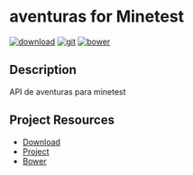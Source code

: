 # aventuras for Minetest

[![download](https://img.shields.io/github/tag/BrunoMine/aventuras.svg?style=flat-square&label=release)](https://github.com/BrunoMine/aventuras/archive/master.zip)
[![git](https://img.shields.io/badge/git-project-green.svg?style=flat-square)](https://github.com/BrunoMine/aventuras)
[![bower](https://img.shields.io/badge/bower-mod-green.svg?style=flat-square)](https://minetest-bower.herokuapp.com/mods/aventuras)


## Description

API de aventuras para minetest


## Project Resources

* [Download](https://github.com/BrunoMine/aventuras/archive/master.zip)
* [Project](https://github.com/BrunoMine/aventuras)
* [Bower](https://minetest-bower.herokuapp.com/mods/aventuras)
